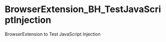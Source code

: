 BrowserExtension_BH_TestJavaScriptInjection
===========================================

BrowserExtension to Test JavaScript Injection
